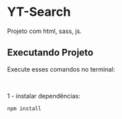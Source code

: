 
# YT-Search

Projeto com html, sass, js. 
</br>

## Executando Projeto

Execute esses comandos no terminal:

</br>

1 - instalar dependências:
```bash
npm install
```
